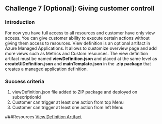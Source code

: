 ## Challenge 7 [Optional]: Giving customer controll

### Introduction
For now you have full access to all resources and customer have only view access. You can give customer ability to execute certain actions without giving them access to resources.
View definition is an optional artifact in Azure Managed Applications. It allows to customize overview page and add more views such as Metrics and Custom resources.
The view definition artifact must be named <b>viewDefinition.json</b> and placed at the same level as <b>createUiDefinition.json</b> and <b>mainTemplate.json</b> in the <b>.zip package</b> that creates a managed application definition.

### Success criteria
1. viewDefinition.json file added to ZIP package and deployed on subscriptionId
2. Customer can trigger at least one action from top Menu
3. Customer can trigger at least one action from left Menu

###Resources
[View Definition Artifact](https://docs.microsoft.com/en-us/azure/azure-resource-manager/managed-applications/concepts-view-definition)